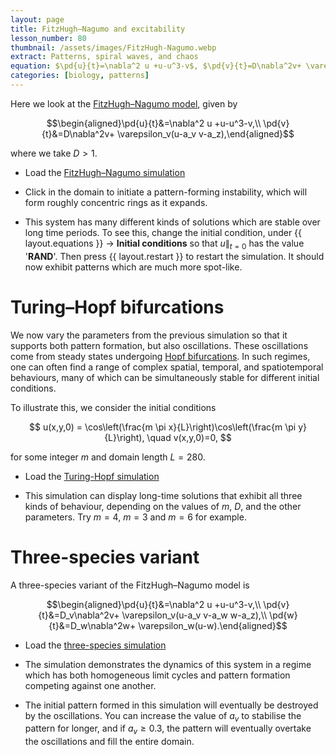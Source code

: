 ```yaml
---
layout: page
title: FitzHugh–Nagumo and excitability
lesson_number: 80
thumbnail: /assets/images/FitzHugh-Nagumo.webp
extract: Patterns, spiral waves, and chaos
equation: $\pd{u}{t}=\nabla^2 u +u-u^3-v$, $\pd{v}{t}=D\nabla^2v+ \varepsilon_v(u-a_v v-a_z)$
categories: [biology, patterns]
---
```

Here we look at the  [FitzHugh–Nagumo model](https://en.wikipedia.org/wiki/FitzHugh%E2%80%93Nagumo_model), given by 

$$\begin{aligned}\pd{u}{t}&=\nabla^2 u +u-u^3-v,\\ \pd{v}{t}&=D\nabla^2v+ \varepsilon_v(u-a_v v-a_z),\end{aligned}$$

where we take $D>1$.

* Load the [FitzHugh–Nagumo simulation](/sim/?preset=FitzHugh-Nagumo) 

* Click in the domain to initiate a pattern-forming instability, which will form roughly concentric rings as it expands.

* This system has many different kinds of solutions which are stable over long time periods. To see this, change the initial condition, under <span class='click_sequence'>{{ layout.equations }} → **Initial conditions**</span> so that $u\|_{t=0}$ has the value '**RAND**'.  Then press {{ layout.restart }} to restart the simulation. It should now exhibit patterns which are much more spot-like.

# Turing–Hopf bifurcations

We now vary the parameters from the previous simulation so that it supports both pattern formation, but also oscillations. These oscillations come from steady states undergoing [Hopf bifurcations](https://en.wikipedia.org/wiki/Hopf_bifurcation). In such regimes, one can often find a range of complex spatial, temporal, and spatiotemporal behaviours, many of which can be simultaneously stable for different initial conditions. 

To illustrate this, we consider the initial conditions

$$
u(x,y,0) = \cos\left(\frac{m \pi x}{L}\right)\cos\left(\frac{m \pi y}{L}\right), \quad v(x,y,0)=0,
$$

for some integer $m$ and domain length $L=280$. 

* Load the [Turing-Hopf simulation](/sim/?preset=FitzHugh-Nagumo-Hopf)

* This simulation can display long-time solutions that exhibit all three kinds of behaviour, depending on the values of $m$, $D$, and the other parameters. Try $m=4$, $m=3$ and $m=6$ for example.

# Three-species variant

A three-species variant of the FitzHugh–Nagumo model is 

$$\begin{aligned}\pd{u}{t}&=\nabla^2 u +u-u^3-v,\\ \pd{v}{t}&=D_v\nabla^2v+ \varepsilon_v(u-a_v v-a_w w-a_z),\\ \pd{w}{t}&=D_w\nabla^2w+ \varepsilon_w(u-w).\end{aligned}$$

* Load the [three-species simulation](/sim/?preset=FitzHugh-Nagumo-3) 

* The simulation demonstrates the dynamics of this system in a regime which has both homogeneous limit cycles and pattern formation competing against one another.

* The initial pattern formed in this simulation will eventually be destroyed by the oscillations. You can increase the value of $a_v$ to stabilise the pattern for longer, and if $a_v \geq 0.3$, the pattern will eventually overtake the oscillations and fill the entire domain.
